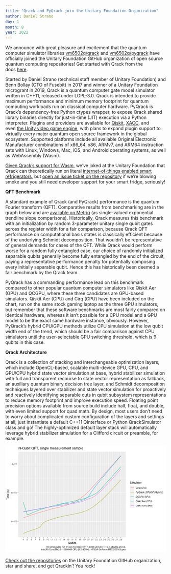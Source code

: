 ```yaml
---
title: "Qrack and PyQrack join the Unitary Foundation Organization"  
author: Daniel Strano
day: 1
month: 8
year: 2022
---
```

We announce with great pleasure and excitement that the quantum computer simulator libraries [vm6502q/qrack](https://github.com/unitaryfund/qrack/) and [vm6502q/pyqrack](https://github.com/unitaryfund/pyqrack/) have officially joined the Unitary Foundation GitHub organization of open source quantum computing repositories! Get started with Qrack from the docs [here](https://qrack.readthedocs.io/en/latest/).

Started by Daniel Strano (technical staff member of Unitary Foundation) and Benn Bollay (CTO of Fusebit) in 2017 and winner of a Unitary Foundation microgrant in 2019, Qrack is a quantum computer gate model simulator written in C++11, released under LGPL-3.0. Qrack is intended to provide maximum performance and minimum memory footprint for quantum computing workloads run on classical computer hardware. PyQrack is Qrack’s dependency-free Python ctypes wrapper, to expose Qrack shared library binaries directly for just-in-time (JIT) execution via a Python interpreter. Plugins and providers are available for [Qiskit](https://github.com/vm6502q/qiskit-qrack-provider), [XACC](https://github.com/eclipse/xacc/tree/master/quantum/plugins/qrack), and even [the Unity video game engine](https://github.com/vm6502q/OpenRelativity), with plans to expand plugin support to virtually every major quantum open source framework in the global ecosystem. Supported platforms include all available Original Electronic Manufacturer combinations of x86_64, x86, ARMv7, and ARM64 instruction sets with Linux, Windows, Mac, iOS, and Android operating systems, as well as WebAssembly (Wasm).

[Given Qrack’s support for Wasm](https://qrack.net/), we’ve joked at the Unitary Foundation that Qrack can theoretically run on literal [internet-of-things enabled smart refrigerators](https://deviceatlas.com/blog/which-devices-have-browsers), but [open an issue ticket on the repository](https://github.com/unitaryfund/qrack/issues/) if we’re blowing smoke and you still need developer support for your smart fridge, seriously!

**QFT Benchmark**

A standard example of Qrack (and PyQrack) performance is the quantum Fourier transform (QFT). Comparative results from benchmarking are in the graph below and are [available on Metriq](https://metriq.info/Task/142) (as single-valued exponential trendline slope comparisons). Historically, Qrack measures this benchmark with an initialization by random 3-parameter unitary single qubit gates across the register width for a fair comparison, because Qrack QFT performance on computational basis states is classically efficient because of the underlying Schmidt decomposition. That wouldn’t be representative of general demands for cases of the QFT. While Qrack would perform worse for a random fully entangled case, our choice of randomly initialized separable qubits generally become fully entangled by the end of the circuit, paying a representative performance penalty for potentially composing every initially separable qubit. Hence this has historically been deemed a fair benchmark by the Qrack team.

PyQrack has a commanding performance lead on this benchmark compared to other popular quantum computer simulators like Qiskit Aer (GPU) and QCGPU, where these three candidates are GPU-based simulators. Qiskit Aer (CPU) and Cirq (CPU) have been included on the chart, run on the same stock gaming laptop as the three GPU simulators, but remember that these software benchmarks are most fairly compared on identical hardware, whereas it isn’t possible for a CPU model and a GPU model to be the exact same hardware instance, obviously. However, PyQrack’s hybrid CPU/GPU methods utilize CPU simulation at the low qubit width end of the trend, which should be a fair comparison against CPU simulators until the user-selectable GPU switching threshold, which is 9 qubits in this case.

**Qrack Architecture**

Qrack is a collection of stacking and interchangeable optimization layers, which include OpenCL-based, scalable multi-device GPU, CPU, and GPU/CPU hybrid state vector simulation at base, hybrid stabilizer simulation with full and transparent recourse to state vector representation as fallback, an auxiliary quantum binary decision tree layer, and Schmidt decomposition techniques layered over stabilizer and state vector simulation for proactively and reactively identifying separable cuts in qubit subsystem representations to reduce memory footprint and improve execution speed. Floating point precision options available from source build include half, float, and double, with even limited support for quad math. By design, most users don’t need to worry about complicated custom configuration of the layers and settings at all; just instantiate a default C++11 QInterface or Python QrackSimulator class and go! The highly-optimized default layer stack will automatically leverage hybrid stabilizer simulation for a Clifford circuit or preamble, for example.

![](https://github.com/tghp/unitary-fund/blob/main/public/images/qrack_qft_full_width.png)

[Check out the repositories](https://github.com/unitaryfund/qrack) on the Unitary Foundation GitHub organization, star and share, and get Qrackin’! You rock!
